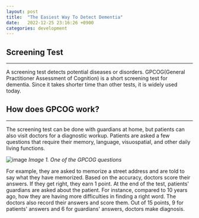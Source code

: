 ```yaml
---
layout: post
title:  "The Easiest Way To Detect Dementia"
date:   2022-12-25 23:16:26 +0900
categories: development
---
```


## Screening Test

---

A screening test detects potential diseases or disorders. GPCOG(General Practitioner Assessment of Cognition) is a short screening test for dementia. Since it takes shorter time than other tests, it is widely used today.

## How does GPCOG work?

---
The screening test can be done with guardians at home, but patients can also visit doctors for a diagnostic workup. Patients are asked a few questions that require their memory, language, visuospatial, and other daily living functions. 

![image](https://res.cloudinary.com/dbiskyvob/image/upload/v1672116865/gpcog_jos9yd.jpg)
*Image 1. One of the GPCOG questions*

For example, they are asked to memorize a street address and are told to say what they have memorized. Based on the accuracy, doctors score their answers. If they get right, they earn 1 point. At the end of the test, patients' guardians are asked about the patient. For instance, compared to 10 years ago, how they are having more difficulties in finding a right word. The doctors also record their answers and score them. Out of 15 points, 9 for patients' answers and 6 for guardians' answers, doctors make diagnosis.
